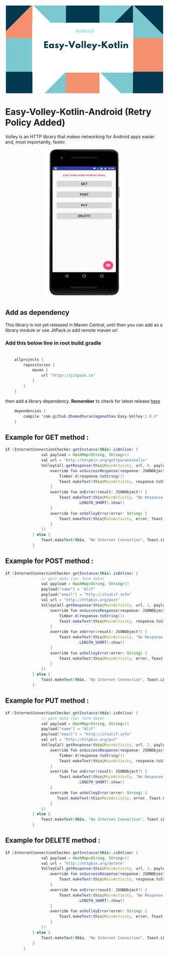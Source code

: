 <p align="center">
  <img src="https://raw.githubusercontent.com/DhamodharanJaganathan/Easy-Volley-Kotlin/master/Screenshots/android_banner.png" width="500">


# Easy-Volley-Kotlin-Android (Retry Policy Added)

Volley is an HTTP library that makes networking for Android apps easier and, most importantly, faster.

<p align="center">
  <img src="https://raw.githubusercontent.com/DhamodharanJaganathan/Easy-Volley-Kotlin/master/Screenshots/normal1.png" width="256" >
 </p>

## Add as dependency
This library is not yet released in Maven Central, until then you can add as a library module or use JitPack.io add remote maven url

### Add this below line in root build.gradle

```java

    allprojects {
        repositories {
            maven {
                url "https://jitpack.io"
            }
        }
    }
```
    
then add a library dependency. **Remember** to check for latest release [here](https://github.com/DhamodharanJaganathan/Easy-Volley/releases) 
                             
```java
    dependencies {
        compile 'com.github.DhamodharanJaganathan:Easy-Volley:2.0.0'
    }
```

## Example for GET method :

```java
if (InternetConnectionChecker.getInstance(this).isOnline) {
                val payload = HashMap<String, String>()
                val url = "http://httpbin.org/get?param1=hello"
                VolleyCall.getResponse(this@MainActivity, url, 0, payload, object : VolleyCallback {
                    override fun onSuccessResponse(response: JSONObject) {
                        Timber.d(response.toString())
                        Toast.makeText(this@MainActivity, response.toString(), Toast.LENGTH_SHORT).show()
                    }
                    override fun onError(result: JSONObject?) {
                        Toast.makeText(this@MainActivity, "No Response from server", Toast
                                .LENGTH_SHORT).show()
                    }
                    override fun onVolleyError(error: String) {
                        Toast.makeText(this@MainActivity, error, Toast.LENGTH_SHORT).show()
                    }
                })
            } else {
                Toast.makeText(this, "No Internet Connection", Toast.LENGTH_SHORT).show()
            }
```

## Example for POST method :    

```java
if (InternetConnectionChecker.getInstance(this).isOnline) {
                // post data (ie: form data)
                val payload = HashMap<String, String>()
                payload["name"] = "Alif"
                payload["email"] = "http://itsalif.info"
                val url = "http://httpbin.org/post"
                VolleyCall.getResponse(this@MainActivity, url, 1, payload, object : VolleyCallback {
                    override fun onSuccessResponse(response: JSONObject) {
                        Timber.d(response.toString())
                        Toast.makeText(this@MainActivity, response.toString(), Toast.LENGTH_SHORT).show()
                    }
                    override fun onError(result: JSONObject?) {
                        Toast.makeText(this@MainActivity, "No Response from server", Toast
                                .LENGTH_SHORT).show()
                    }
                    override fun onVolleyError(error: String) {
                        Toast.makeText(this@MainActivity, error, Toast.LENGTH_SHORT).show()
                    }
                })
            } else {
                Toast.makeText(this, "No Internet Connection", Toast.LENGTH_SHORT).show()
            }
```

## Example for PUT method : 

```java
if (InternetConnectionChecker.getInstance(this).isOnline) {
                // post data (ie: form data)
                val payload = HashMap<String, String>()
                payload["name"] = "Alif"
                payload["email"] = "http://itsalif.info"
                val url = "http://httpbin.org/put"
                VolleyCall.getResponse(this@MainActivity, url, 2, payload, object : VolleyCallback {
                    override fun onSuccessResponse(response: JSONObject) {
                        Timber.d(response.toString())
                        Toast.makeText(this@MainActivity, response.toString(), Toast.LENGTH_SHORT).show()
                    }
                    override fun onError(result: JSONObject?) {
                        Toast.makeText(this@MainActivity, "No Response from server", Toast
                                .LENGTH_SHORT).show()
                    }
                    override fun onVolleyError(error: String) {
                       Toast.makeText(this@MainActivity, error, Toast.LENGTH_SHORT).show()
                    }
                })
            } else {
                Toast.makeText(this, "No Internet Connection", Toast.LENGTH_SHORT).show()
            } 
```

## Example for DELETE method :

```java
if (InternetConnectionChecker.getInstance(this).isOnline) {
                val payload = HashMap<String, String>()
                val url = "http://httpbin.org/delete"
                VolleyCall.getResponse(this@MainActivity, url, 3, payload, object : VolleyCallback {
                    override fun onSuccessResponse(response: JSONObject) {
                        Toast.makeText(this@MainActivity, response.toString(), Toast.LENGTH_SHORT).show()
                    }
                    override fun onError(result: JSONObject?) {
                        Toast.makeText(this@MainActivity, "No Response from server", Toast
                                .LENGTH_SHORT).show()
                    }
                    override fun onVolleyError(error: String) {
                        Toast.makeText(this@MainActivity, error, Toast.LENGTH_SHORT).show()
                    }
                })
            } else {
                Toast.makeText(this, "No Internet Connection", Toast.LENGTH_SHORT).show()
            }
        }
```

